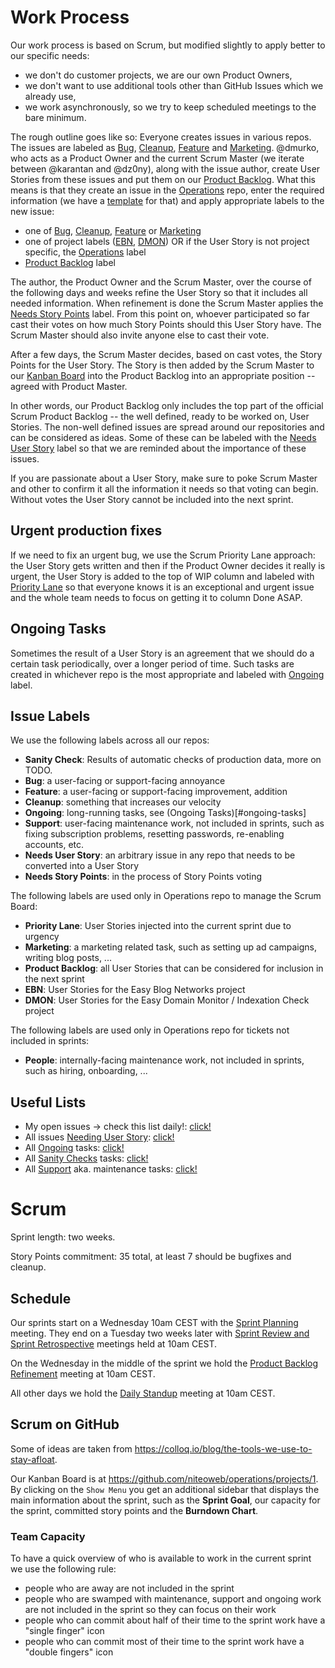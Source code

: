 # Work Process

Our work process is based on Scrum, but modified slightly to apply better to our specific needs:
 * we don't do customer projects, we are our own Product Owners,
 * we don't want to use additional tools other than GitHub Issues which we already use,
 * we work asynchronously, so we try to keep scheduled meetings to the bare minimum.

The rough outline goes like so: Everyone creates issues in various repos. The issues are labeled as [Bug](#label_bug), [Cleanup](#label_cleanup), [Feature](#label_feature) and [Marketing](#label_marketing). @dmurko, who acts as a Product Owner and the current Scrum Master (we iterate between @karantan and @dz0ny), along with the issue author, create User Stories from these issues and put them on our [Product Backlog]((https://github.com/niteoweb/operations/projects/1)). What this means is that they create an issue in the [Operations](https://github.com/niteoweb/operations/) repo, enter the required information (we have a [template](https://github.com/niteoweb/operations/blob/master/.github/ISSUE_TEMPLATE.md) for that) and apply appropriate labels to the new issue:
 * one of [Bug](#label_bug), [Cleanup](#label_cleanup), [Feature](#label_feature) or [Marketing](#label_marketing)
 * one of project labels ([EBN](#label_ebn), [DMON](#label_dmon)) OR if the User Story is not project specific, the [Operations](#label_operations) label
 * [Product Backlog](#label_product_backlog) label

The author, the Product Owner and the Scrum Master, over the course of the following days and weeks refine the User Story so that it includes all needed information. When refinement is done the Scrum Master applies the [Needs Story Points](#label_needs_story_points) label. From this point on, whoever participated so far cast their votes on how much Story Points should this User Story have. The Scrum Master should also invite anyone else to cast their vote.

After a few days, the Scrum Master decides, based on cast votes, the Story Points for the User Story. The Story is then added by the Scrum Master to our [Kanban Board](https://github.com/niteoweb/operations/projects/1) into the Product Backlog into an appropriate position -- agreed with Product Master.

In other words, our Product Backlog only includes the top part of the official Scrum Product Backlog -- the well defined, ready to be worked on, User Stories. The non-well defined issues are spread around our repositories and can be considered as ideas. Some of these can be labeled with the [Needs User Story](#label_needs_user_story) label so that we are reminded about the importance of these issues.

If you are passionate about a User Story, make sure to poke Scrum Master and other to confirm it all the information it needs so that voting can begin. Without votes the User Story cannot be included into the next sprint.


## Urgent production fixes

If we need to fix an urgent bug, we use the Scrum Priority Lane approach: the User Story gets written and then if the Product Owner decides it really is urgent, the User Story is added to the top of WIP column and labeled with [Priority Lane](#label_priority_lane) so that everyone knows it is an exceptional and urgent issue and the whole team needs to focus on getting it to column Done ASAP.


## Ongoing Tasks

Sometimes the result of a User Story is an agreement that we should do a certain task periodically, over a longer period of time. Such tasks are created in whichever repo is the most appropriate and labeled with [Ongoing](#label_ongoing) label.


## Issue Labels

We use the following labels across all our repos:
 * <a name="label_sanity_check"></a>**Sanity Check**: Results of automatic checks of production data, more on TODO.
 * <a name="label_bug"></a>**Bug**: a user-facing or support-facing annoyance
 * <a name="label_feature"></a>**Feature**: a user-facing or support-facing improvement, addition
 * <a name="label_cleanup"></a>**Cleanup**: something that increases our velocity
 * <a name="label_ongoing"></a>**Ongoing**: long-running tasks, see (Ongoing Tasks)[#ongoing-tasks]
 * <a name="label_support"></a>**Support**: user-facing maintenance work, not included in sprints, such as fixing subscription problems, resetting passwords, re-enabling accounts, etc.
 * <a name="label_needs_user_story"></a>**Needs User Story**: an arbitrary issue in any repo that needs to be converted into a User Story
* <a name="label_needs_story_points"></a>**Needs Story Points**: in the process of Story Points voting

The following labels are used only in Operations repo to manage the Scrum Board:
 * <a name="label_priority_lane"></a>**Priority Lane**: User Stories injected into the current sprint due to urgency
 * <a name="label_marketing"></a>**Marketing**: a marketing related task, such as setting up ad campaigns, writing blog posts, ...
 * <a name="label_product_backlog"></a>**Product Backlog**: all User Stories that can be considered for inclusion in the next sprint
 * <a name="label_ebn"></a>**EBN**: User Stories for the Easy Blog Networks project
 * <a name="label_dmon"></a>**DMON**: User Stories for the Easy Domain Monitor / Indexation Check project

The following labels are used only in Operations repo for tickets not included in sprints:
 * <a name="label_people"></a>**People**: internally-facing maintenance work, not included in sprints, such as hiring, onboarding, ...


## Useful Lists

 * My open issues -> check this list daily!: [click!](https://github.com/issues/assigned)
 * All issues [Needing User Story](#label_needs_user_story): [click!](https://github.com/search?utf8=%E2%9C%93&q=is%3Aopen+label%3A%22Needs+User+Story%22+org%3Aniteoweb&type=)
 * All [Ongoing](#label_ongoing) tasks: [click!](https://github.com/search?utf8=%E2%9C%93&q=is%3Aopen+label%3A%22Ongoing%22+org%3Aniteoweb&type=)
 * All [Sanity Checks](#label_sanity_check) tasks: [click!](https://github.com/search?utf8=%E2%9C%93&q=is%3Aopen+label%3A%22Sanity+Check%22+org%3Aniteoweb&type=)
 * All [Support](#label_support) aka. maintenance tasks: [click!](https://github.com/search?utf8=%E2%9C%93&q=is%3Aopen+label%3A%22Support%22+org%3Aniteoweb&type=)


# Scrum

Sprint length: two weeks.

Story Points commitment: 35 total, at least 7 should be bugfixes and cleanup.


## Schedule

Our sprints start on a Wednesday 10am CEST with the [Sprint Planning](https://en.wikipedia.org/wiki/Scrum_(software_development)#Sprint_planning) meeting. They end on a Tuesday two weeks later with [Sprint Review and Sprint Retrospective](https://en.wikipedia.org/wiki/Scrum_(software_development)#Sprint_review_and_retrospective) meetings held at 10am CEST.

On the Wednesday in the middle of the sprint we hold the <a name="product_backlog_refinement_meeting"></a>[Product Backlog Refinement](https://en.wikipedia.org/wiki/Scrum_(software_development)#Backlog_refinement) meeting at 10am CEST.

All other days we hold the [Daily Standup](https://en.wikipedia.org/wiki/Scrum_(software_development)#Daily_scrum) meeting at 10am CEST.


## Scrum on GitHub

Some of ideas are taken from https://colloq.io/blog/the-tools-we-use-to-stay-afloat.

Our Kanban Board is at https://github.com/niteoweb/operations/projects/1. By clicking on the `Show Menu` you get an additional sidebar that displays the main information about the sprint, such as the **Sprint Goal**, our capacity for the sprint, committed story points and the **Burndown Chart**.


### Team Capacity

To have a quick overview of who is available to work in the current sprint we use the following rule:
 * people who are away are not included in the sprint
 * people who are swamped with maintenance, support and ongoing work are not included in the sprint so they can focus on their work
 * people who can commit about half of their time to the sprint work have a "single finger" icon
 * people who can commit most of their time to the sprint work have a "double fingers" icon





